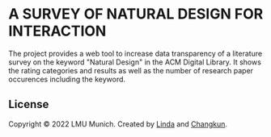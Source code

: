 # A SURVEY OF NATURAL DESIGN FOR INTERACTION

The project provides a web tool to increase data transparency of a literature survey on the keyword "Natural Design" in the ACM Digital Library. 
It shows the rating categories and results as well as the number of research paper occurences including the keyword. 


## License

Copyright &copy; 2022 LMU Munich. Created by [Linda](https://lindahirsch.de) and [Changkun](https://changkun.de).